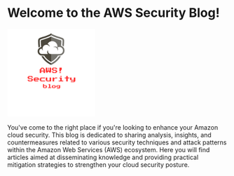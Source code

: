 # Welcome to the AWS Security Blog!
<img src="/assets/images/logo.png" width="200" height="200">

You've come to the right place if you're looking to enhance your Amazon cloud security. This blog is dedicated to sharing analysis, insights, and countermeasures related to various security techniques and attack patterns within the Amazon Web Services (AWS) ecosystem. Here you will find articles aimed at disseminating knowledge and providing practical mitigation strategies to strengthen your cloud security posture.
